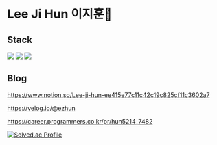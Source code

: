 # Lee Ji Hun 이지훈👨‍

## Stack
  <img src="https://img.shields.io/badge/C++-FFFF99?style=flat&logo=#A8B9CC&logoColor=white"/> <img src="https://img.shields.io/badge/C-99FFCC?style=flat&logo=#00599C&logoColor=white"/> <img src="https://img.shields.io/badge/Unreal-CC9900?style=flat&logo=#0E1128&logoColor=white"/>


## Blog
https://www.notion.so/Lee-ji-hun-ee415e77c11c42c19c825cf11c3602a7

https://velog.io/@ezhun

https://career.programmers.co.kr/pr/hun5214_7482

[![Solved.ac Profile](http://mazassumnida.wtf/api/generate_badge?boj=jihun5240)](https://solved.ac/jihun5240)<br/>
